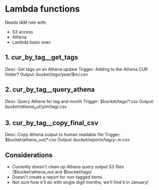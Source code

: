 # Lambda functions

Needs IAM role with:
* S3 access
* Athena
* Lambda basic exec

## 1. cur_by_tag__get_tags
Desc: Get tags on an Athena update
Trigger: Adding to the Athena CUR folder?
Output: $bucket/tags/$year/$m/<ID>.csv

## 2. cur_by_tag__query_athena
Desc: Query Athena for tag and month
Trigger: $bucket/tags/\*.csv
Output: $bucket/athena_out/$y/$m/$tag/<ID>.csv

## 3. cur_by_tag__copy_final_csv
Desc: Copy Athena output to human readable file
Trigger: $bucket/athena_out/\*.csv
Output: $bucket/reports/$tag/$y-$m.csv

## Considerations
* Currently doesn't clean up Athena query output S3 files ($bucket/athena_out and $bucket/tags)
* Doesn't create a report for non-tagged items
* Not sure how it'll do with single digit months; we'll find it in January!
